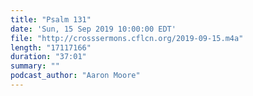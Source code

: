 ```yaml
---
title: "Psalm 131"
date: 'Sun, 15 Sep 2019 10:00:00 EDT'
file: "http://crosssermons.cflcn.org/2019-09-15.m4a"
length: "17117166"
duration: "37:01"
summary: ""
podcast_author: "Aaron Moore"
---
```


